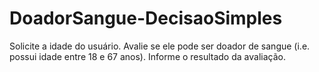# DoadorSangue-DecisaoSimples
Solicite a idade do usuário. Avalie se ele pode ser doador de sangue (i.e. possui idade entre 18 e 67 anos). Informe o resultado da avaliação.
